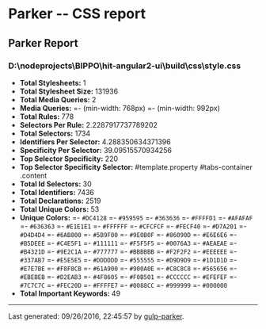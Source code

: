 # Parker -- CSS report

## Parker Report

### D:\nodeprojects\BIPPO\hit-angular2-ui\build\css\style.css

- **Total Stylesheets:** 1
- **Total Stylesheet Size:** 131936
- **Total Media Queries:** 2
- **Media Queries:**
	=- (min-width: 768px)
	=- (min-width: 992px)
- **Total Rules:** 778
- **Selectors Per Rule:** 2.2287917737789202
- **Total Selectors:** 1734
- **Identifiers Per Selector:** 4.288350634371396
- **Specificity Per Selector:** 39.09515570934256
- **Top Selector Specificity:** 220
- **Top Selector Specificity Selector:** #template.property #tabs-container .content
- **Total Id Selectors:** 30
- **Total Identifiers:** 7436
- **Total Declarations:** 2519
- **Total Unique Colors:** 53
- **Unique Colors:**
	=- `#DC4128`
	=- `#959595`
	=- `#363636`
	=- `#FFFFD1`
	=- `#AFAFAF`
	=- `#636363`
	=- `#E1E1E1`
	=- `#FFFFFF`
	=- `#CFCFCF`
	=- `#FECF40`
	=- `#D7A201`
	=- `#D4D4D4`
	=- `#6AB800`
	=- `#5B9F00`
	=- `#9E0B0F`
	=- `#86090D`
	=- `#E6E6E6`
	=- `#B5DEEE`
	=- `#C4E5F1`
	=- `#111111`
	=- `#F5F5F5`
	=- `#0076A3`
	=- `#AEAEAE`
	=- `#B4321D`
	=- `#9E2C1A`
	=- `#777777`
	=- `#BBBBBB`
	=- `#F2F2F2`
	=- `#EEEEEE`
	=- `#337AB7`
	=- `#E5E5E5`
	=- `#DDDDDD`
	=- `#555555`
	=- `#D9D9D9`
	=- `#1D1D1D`
	=- `#E7E7BE`
	=- `#F8F8CB`
	=- `#61A900`
	=- `#900A0E`
	=- `#C8C8C8`
	=- `#565656`
	=- `#EBEBEB`
	=- `#D2EAB3`
	=- `#4F8605`
	=- `#F0B501`
	=- `#CCCCCC`
	=- `#EFEFEF`
	=- `#7C7C7C`
	=- `#FEC20D`
	=- `#FFFFE7`
	=- `#0088CC`
	=- `#999999`
	=- `#000000`
- **Total Important Keywords:** 49

* * *

Last generated: 09/26/2016, 22:45:57 by [gulp-parker](https://github.com/PavelDemyanenko/gulp-parker).
